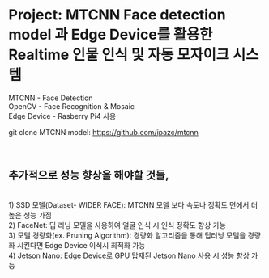 <h1>Project: MTCNN Face detection model 과 Edge Device를 활용한 Realtime 인물 인식 및 자동 모자이크 시스템</h1>

MTCNN - Face Detection<br>
OpenCV - Face Recognition & Mosaic<br>
Edge Device - Rasberry Pi4 사용<br>

git clone MTCNN model: https://github.com/ipazc/mtcnn

<br>
<h2>추가적으로 성능 향상을 해야할 것들,</h2><br>
1) SSD 모델(Dataset- WIDER FACE): MTCNN 모델 보다 속도나 정확도 면에서 더 높은 성능 가짐<br>
2) FaceNet: 딥 러닝 모델을 사용하여 얼굴 인식 시 인식 정확도 향상 가능<br>
3) 모델 경량화(ex. Pruning Algorithm): 경량화 알고리즘을 통해 딥러닝 모델을 경량화 시킨다면 Edge Device 이식시 최적화 가능<br>
4) Jetson Nano: Edge Device로 GPU 탑재된 Jetson Nano 사용 시 성능 향상 가능<br>


